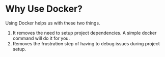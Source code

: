 # Why Use Docker?
Using Docker helps us with these two things.

1. It removes the need to setup project dependencies. A simple docker command will do it for you.
2. Removes the ~~frustration~~ step of having to debug issues during project setup.
